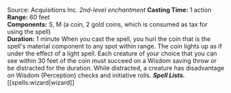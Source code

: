Source: Acquisitions Inc.
*2nd-level enchantment*
**Casting Time:** 1 action  
**Range:** 60 feet  
**Components:** S, M (a coin, 2 gold coins, which is consumed as tax for using the spell)  
**Duration:** 1 minute
When you cast the spell, you hurl the coin that is the spell's material component to any spot within range. The coin lights up as if under the effect of a light spell. Each creature of your choice that you can see within 30 feet of the coin must succeed on a Wisdom saving throw or be distracted for the duration. While distracted, a creature has disadvantage on Wisdom (Perception) checks and initiative rolls.
***Spell Lists.*** [[spells:wizard|wizard]]